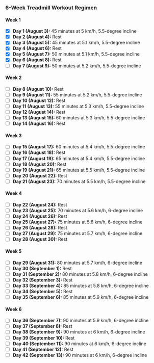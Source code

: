 ### 6-Week Treadmill Workout Regimen

#### Week 1
- [x] **Day 1 (August 3):** 45 minutes at 5 km/h, 5.5-degree incline
- [x] **Day 2 (August 4):** Rest
- [x] **Day 3 (August 5):** 45 minutes at 5.1 km/h, 5.5-degree incline
- [x] **Day 4 (August 6):** Rest
- [x] **Day 5 (August 7):** 50 minutes at 5.1 km/h, 5.5-degree incline
- [x] **Day 6 (August 8):** Rest
- [ ] **Day 7 (August 9):** 50 minutes at 5.2 km/h, 5.5-degree incline

#### Week 2
- [ ] **Day 8 (August 10):** Rest
- [ ] **Day 9 (August 11):** 55 minutes at 5.2 km/h, 5.5-degree incline
- [ ] **Day 10 (August 12):** Rest
- [ ] **Day 11 (August 13):** 55 minutes at 5.3 km/h, 5.5-degree incline
- [ ] **Day 12 (August 14):** Rest
- [ ] **Day 13 (August 15):** 60 minutes at 5.3 km/h, 5.5-degree incline
- [ ] **Day 14 (August 16):** Rest

#### Week 3
- [ ] **Day 15 (August 17):** 60 minutes at 5.4 km/h, 5.5-degree incline
- [ ] **Day 16 (August 18):** Rest
- [ ] **Day 17 (August 19):** 65 minutes at 5.4 km/h, 5.5-degree incline
- [ ] **Day 18 (August 20):** Rest
- [ ] **Day 19 (August 21):** 65 minutes at 5.5 km/h, 5.5-degree incline
- [ ] **Day 20 (August 22):** Rest
- [ ] **Day 21 (August 23):** 70 minutes at 5.5 km/h, 5.5-degree incline

#### Week 4
- [ ] **Day 22 (August 24):** Rest
- [ ] **Day 23 (August 25):** 70 minutes at 5.6 km/h, 6-degree incline
- [ ] **Day 24 (August 26):** Rest
- [ ] **Day 25 (August 27):** 75 minutes at 5.6 km/h, 6-degree incline
- [ ] **Day 26 (August 28):** Rest
- [ ] **Day 27 (August 29):** 75 minutes at 5.7 km/h, 6-degree incline
- [ ] **Day 28 (August 30):** Rest

#### Week 5
- [ ] **Day 29 (August 31):** 80 minutes at 5.7 km/h, 6-degree incline
- [ ] **Day 30 (September 1):** Rest
- [ ] **Day 31 (September 2):** 80 minutes at 5.8 km/h, 6-degree incline
- [ ] **Day 32 (September 3):** Rest
- [ ] **Day 33 (September 4):** 85 minutes at 5.8 km/h, 6-degree incline
- [ ] **Day 34 (September 5):** Rest
- [ ] **Day 35 (September 6):** 85 minutes at 5.9 km/h, 6-degree incline

#### Week 6
- [ ] **Day 36 (September 7):** 90 minutes at 5.9 km/h, 6-degree incline
- [ ] **Day 37 (September 8):** Rest
- [ ] **Day 38 (September 9):** 90 minutes at 6 km/h, 6-degree incline
- [ ] **Day 39 (September 10):** Rest
- [ ] **Day 40 (September 11):** 90 minutes at 6 km/h, 6-degree incline
- [ ] **Day 41 (September 12):** Rest
- [ ] **Day 42 (September 13):** 90 minutes at 6 km/h, 6-degree incline
